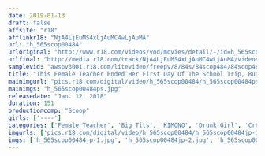 ```yaml
---
date: 2019-01-13
draft: false
affsite: "r18"
afflinkr18: "NjA4LjEuMS4xLjAuMC4wLjAuMA"
url: "h_565scop00484"
urloriginal: "http://www.r18.com/videos/vod/movies/detail/-/id=h_565scop00484"
urlfinal: "http://media.r18.com/track/NjA4LjEuMS4xLjAuMC4wLjAuMA/videos/vod/movies/detail/-/id=h_565scop00484"
samplevid: "awspv3001.r18.com/litevideo/freepv/8/84s/84scop484/84scop484_dmb_w.mp4"
title: "This Female Teacher Ended Her First Day Of The School Trip, But How Will She Spend Her First Night!? Nobody Could Have Predicted That Things Would Turn Out So Horny! A Thorough And Investigative Scoop!!"
mainimgurl: "pics.r18.com/digital/video/h_565scop00484/h_565scop00484ps.jpg"
mainimgs: "h_565scop00484ps.jpg"
releasedate: "Jan. 12, 2018"
duration: 151
productioncomp: "Scoop"
girls: ['----']
categories: ['Female Teacher', 'Big Tits', 'KIMONO', 'Drunk Girl', 'Creampie', 'Hi-Def']
imgurls: ['pics.r18.com/digital/video/h_565scop00484/h_565scop00484jp-1.jpg', 'pics.r18.com/digital/video/h_565scop00484/h_565scop00484jp-2.jpg', 'pics.r18.com/digital/video/h_565scop00484/h_565scop00484jp-3.jpg', 'pics.r18.com/digital/video/h_565scop00484/h_565scop00484jp-4.jpg', 'pics.r18.com/digital/video/h_565scop00484/h_565scop00484jp-5.jpg', 'pics.r18.com/digital/video/h_565scop00484/h_565scop00484jp-6.jpg', 'pics.r18.com/digital/video/h_565scop00484/h_565scop00484jp-7.jpg', 'pics.r18.com/digital/video/h_565scop00484/h_565scop00484jp-8.jpg', 'pics.r18.com/digital/video/h_565scop00484/h_565scop00484jp-9.jpg', 'pics.r18.com/digital/video/h_565scop00484/h_565scop00484jp-10.jpg', 'pics.r18.com/digital/video/h_565scop00484/h_565scop00484jp-11.jpg', 'pics.r18.com/digital/video/h_565scop00484/h_565scop00484jp-12.jpg', 'pics.r18.com/digital/video/h_565scop00484/h_565scop00484jp-13.jpg', 'pics.r18.com/digital/video/h_565scop00484/h_565scop00484jp-14.jpg', 'pics.r18.com/digital/video/h_565scop00484/h_565scop00484jp-15.jpg', 'pics.r18.com/digital/video/h_565scop00484/h_565scop00484jp-16.jpg', 'pics.r18.com/digital/video/h_565scop00484/h_565scop00484jp-17.jpg', 'pics.r18.com/digital/video/h_565scop00484/h_565scop00484jp-18.jpg', 'pics.r18.com/digital/video/h_565scop00484/h_565scop00484jp-19.jpg', 'pics.r18.com/digital/video/h_565scop00484/h_565scop00484jp-20.jpg']
imgs: ['h_565scop00484jp-1.jpg', 'h_565scop00484jp-2.jpg', 'h_565scop00484jp-3.jpg', 'h_565scop00484jp-4.jpg', 'h_565scop00484jp-5.jpg', 'h_565scop00484jp-6.jpg', 'h_565scop00484jp-7.jpg', 'h_565scop00484jp-8.jpg', 'h_565scop00484jp-9.jpg', 'h_565scop00484jp-10.jpg', 'h_565scop00484jp-11.jpg', 'h_565scop00484jp-12.jpg', 'h_565scop00484jp-13.jpg', 'h_565scop00484jp-14.jpg', 'h_565scop00484jp-15.jpg', 'h_565scop00484jp-16.jpg', 'h_565scop00484jp-17.jpg', 'h_565scop00484jp-18.jpg', 'h_565scop00484jp-19.jpg', 'h_565scop00484jp-20.jpg']
---
```

